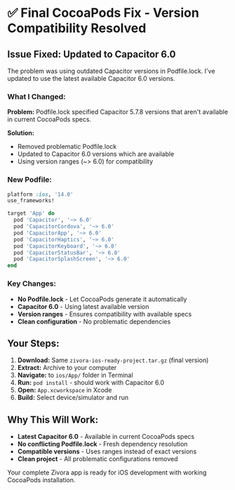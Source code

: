 # ✅ Final CocoaPods Fix - Version Compatibility Resolved

## Issue Fixed: Updated to Capacitor 6.0

The problem was using outdated Capacitor versions in Podfile.lock. I've updated to use the latest available Capacitor 6.0 versions.

### **What I Changed:**

**Problem:** Podfile.lock specified Capacitor 5.7.8 versions that aren't available in current CocoaPods specs.

**Solution:**
- Removed problematic Podfile.lock
- Updated to Capacitor 6.0 versions which are available
- Using version ranges (~> 6.0) for compatibility

### **New Podfile:**
```ruby
platform :ios, '14.0'
use_frameworks!

target 'App' do
  pod 'Capacitor', '~> 6.0'
  pod 'CapacitorCordova', '~> 6.0'
  pod 'CapacitorApp', '~> 6.0'
  pod 'CapacitorHaptics', '~> 6.0'
  pod 'CapacitorKeyboard', '~> 6.0'
  pod 'CapacitorStatusBar', '~> 6.0'
  pod 'CapacitorSplashScreen', '~> 6.0'
end
```

### **Key Changes:**
- **No Podfile.lock** - Let CocoaPods generate it automatically
- **Capacitor 6.0** - Using latest available version
- **Version ranges** - Ensures compatibility with available specs
- **Clean configuration** - No problematic dependencies

## **Your Steps:**

1. **Download:** Same `zivora-ios-ready-project.tar.gz` (final version)
2. **Extract:** Archive to your computer
3. **Navigate:** to `ios/App/` folder in Terminal
4. **Run:** `pod install` - should work with Capacitor 6.0
5. **Open:** `App.xcworkspace` in Xcode
6. **Build:** Select device/simulator and run

## **Why This Will Work:**

- **Latest Capacitor 6.0** - Available in current CocoaPods specs
- **No conflicting Podfile.lock** - Fresh dependency resolution
- **Compatible versions** - Uses ranges instead of exact versions
- **Clean project** - All problematic configurations removed

Your complete Zivora app is ready for iOS development with working CocoaPods installation.